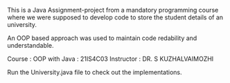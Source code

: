This is a Java Assignment-project from a mandatory programming course where we were supposed to develop code to store the student details of an university. 

An OOP based approach was used to maintain code redability and understandable. 

Course : OOP with Java : 21IS4C03
Instructor : DR. S KUZHALVAIMOZHI

Run the University.java file to check out the implementations.